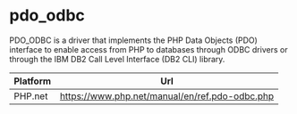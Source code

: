 # pdo_odbc

PDO_ODBC is a driver that implements the PHP Data Objects (PDO) interface to enable access from PHP to databases through ODBC drivers or through the IBM DB2 Call Level Interface (DB2 CLI) library.

| Platform | Url                                                              |
|----------|------------------------------------------------------------------|
| PHP.net  | https://www.php.net/manual/en/ref.pdo-odbc.php                   |
